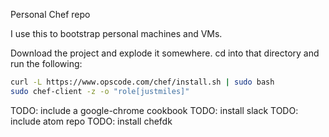 Personal Chef repo

I use this to bootstrap personal machines and VMs.

Download the project and explode it somewhere. cd into that directory and run the following:
```bash
curl -L https://www.opscode.com/chef/install.sh | sudo bash
sudo chef-client -z -o "role[justmiles]"
```

TODO: include a google-chrome cookbook
TODO: install slack
TODO: include atom repo
TODO: install chefdk
